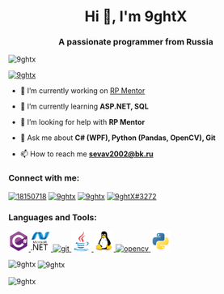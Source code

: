 <h1 align="center">Hi 👋, I'm 9ghtX</h1>
<h3 align="center">A passionate programmer from Russia</h3>

<p align="left"> <img src="https://komarev.com/ghpvc/?username=9ghtx&label=Profile%20views&color=0e75b6&style=flat" alt="9ghtx" /> </p>

<p align="left"> <a href="https://github.com/ryo-ma/github-profile-trophy"><img src="https://github-profile-trophy.vercel.app/?username=9ghtx" alt="9ghtx" /></a> </p>

- 🔭 I’m currently working on [RP Mentor](https://github.com/9ghtX/Mentor)

- 🌱 I’m currently learning **ASP.NET, SQL**

- 🤝 I’m looking for help with **RP Mentor**

- 💬 Ask me about **C# (WPF), Python (Pandas, OpenCV), Git**

- 📫 How to reach me **sevav2002@bk.ru**

<h3 align="left">Connect with me:</h3>
<p align="left">
<a href="https://stackoverflow.com/users/18150718" target="blank"><img align="center" src="https://raw.githubusercontent.com/rahuldkjain/github-profile-readme-generator/master/src/images/icons/Social/stack-overflow.svg" alt="18150718" height="30" width="40" /></a>
<a href="https://instagram.com/9ghtx" target="blank"><img align="center" src="https://raw.githubusercontent.com/rahuldkjain/github-profile-readme-generator/master/src/images/icons/Social/instagram.svg" alt="9ghtx" height="30" width="40" /></a>
<a href="https://www.youtube.com/c/9ghtx" target="blank"><img align="center" src="https://raw.githubusercontent.com/rahuldkjain/github-profile-readme-generator/master/src/images/icons/Social/youtube.svg" alt="9ghtx" height="30" width="40" /></a>
<a href="https://discord.gg/9ghtX#3272" target="blank"><img align="center" src="https://raw.githubusercontent.com/rahuldkjain/github-profile-readme-generator/master/src/images/icons/Social/discord.svg" alt="9ghtX#3272" height="30" width="40" /></a>
</p>

<h3 align="left">Languages and Tools:</h3>
<p align="left"> <a href="https://www.w3schools.com/cs/" target="_blank" rel="noreferrer"> <img src="https://raw.githubusercontent.com/devicons/devicon/master/icons/csharp/csharp-original.svg" alt="csharp" width="40" height="40"/> </a> <a href="https://dotnet.microsoft.com/" target="_blank" rel="noreferrer"> <img src="https://raw.githubusercontent.com/devicons/devicon/master/icons/dot-net/dot-net-original-wordmark.svg" alt="dotnet" width="40" height="40"/> </a> <a href="https://git-scm.com/" target="_blank" rel="noreferrer"> <img src="https://www.vectorlogo.zone/logos/git-scm/git-scm-icon.svg" alt="git" width="40" height="40"/> </a> <a href="https://www.java.com" target="_blank" rel="noreferrer"> <img src="https://raw.githubusercontent.com/devicons/devicon/master/icons/java/java-original.svg" alt="java" width="40" height="40"/> </a> <a href="https://www.linux.org/" target="_blank" rel="noreferrer"> <img src="https://raw.githubusercontent.com/devicons/devicon/master/icons/linux/linux-original.svg" alt="linux" width="40" height="40"/> </a> <a href="https://opencv.org/" target="_blank" rel="noreferrer"> <img src="https://www.vectorlogo.zone/logos/opencv/opencv-icon.svg" alt="opencv" width="40" height="40"/> </a> <a href="https://www.python.org" target="_blank" rel="noreferrer"> <img src="https://raw.githubusercontent.com/devicons/devicon/master/icons/python/python-original.svg" alt="python" width="40" height="40"/> </a> </p>

<p><img align="left" src="https://github-readme-stats.vercel.app/api/top-langs?username=9ghtx&show_icons=true&locale=en&layout=compact" alt="9ghtx" /></p>

<p>&nbsp;<img align="center" src="https://github-readme-stats.vercel.app/api?username=9ghtx&show_icons=true&locale=en" alt="9ghtx" /></p>

<p><img align="center" src="https://github-readme-streak-stats.herokuapp.com/?user=9ghtx&" alt="9ghtx" /></p>

